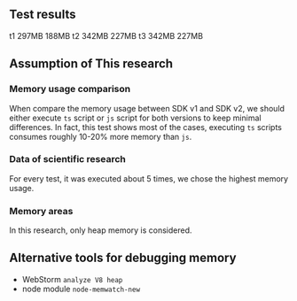 ## Test results

t1 297MB 188MB
t2 342MB 227MB
t3 342MB 227MB

## Assumption of This research

### Memory usage comparison

When compare the memory usage between SDK v1 and SDK v2, we should either execute `ts` script or `js` script for both versions to keep minimal differences.
In fact, this test shows most of the cases, executing `ts` scripts consumes roughly 10-20% more memory than `js`.

### Data of scientific research

For every test, it was executed about 5 times, we chose the highest memory usage.

### Memory areas

In this research, only heap memory is considered.

## Alternative tools for debugging memory

- WebStorm `analyze V8 heap`
- node module `node-memwatch-new`
